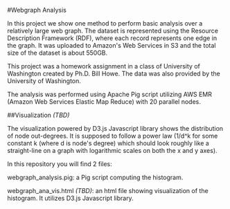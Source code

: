 #Webgraph Analysis

In this project we show one method to perform basic analysis over a relatively large web graph. The dataset is represented using the Resource Description Framework (RDF), where each record represents one edge in the graph. It was uploaded to Amazon's Web Services in S3 and the total size of the dataset is about 550GB.

This project was a homework assignment in a class of University of Washington created by Ph.D. Bill Howe. The data was also provided by the University of Washington.

The analysis was performed using Apache Pig script utilizing AWS EMR (Amazon Web Services Elastic Map Reduce) with 20 parallel nodes.

##Visualization *(TBD)*

The visualization powered by D3.js Javascript library shows the distribution of node out-degrees. It is supposed to follow a power law (1/d^k for some constant k (where d is node's degree) which should look roughly like a straight-line on a graph with logarithmic scales on both the x and y axes).

In this repository you will find 2 files:

webgraph_analysis.pig: a Pig script computing the histogram.

webgraph_ana_vis.html *(TBD)*: an html file showing visualization of the histogram. It utilizes D3.js Javascript library.


